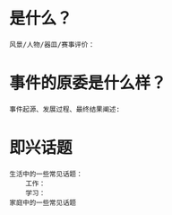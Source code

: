 # 是什么？
    风景/人物/器皿/赛事评价：

# 事件的原委是什么样？
    事件起源、发展过程、最终结果阐述:

# 即兴话题
    生活中的一些常见话题：
        工作：
        学习：  
    家庭中的一些常见话题
          